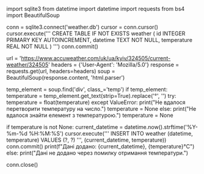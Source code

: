 import sqlite3
from datetime import datetime
import requests
from bs4 import BeautifulSoup


conn = sqlite3.connect('weather.db')
cursor = conn.cursor()
cursor.execute('''
    CREATE TABLE IF NOT EXISTS weather (
        id INTEGER PRIMARY KEY AUTOINCREMENT,
        datetime TEXT NOT NULL,
        temperature REAL NOT NULL
    )
''')
conn.commit()


url = 'https://www.accuweather.com/uk/ua/kyiv/324505/current-weather/324505'
headers = {'User-Agent': 'Mozilla/5.0'}
response = requests.get(url, headers=headers)
soup = BeautifulSoup(response.content, 'html.parser')


temp_element = soup.find('div', class_='temp')
if temp_element:
    temperature = temp_element.get_text(strip=True).replace('°', '')
    try:
        temperature = float(temperature)
    except ValueError:
        print("Не вдалося перетворити температуру на число.")
        temperature = None
else:
    print("Не вдалося знайти елемент з температурою.")
    temperature = None


if temperature is not None:
    current_datetime = datetime.now().strftime('%Y-%m-%d %H:%M:%S')
    cursor.execute('''
        INSERT INTO weather (datetime, temperature)
        VALUES (?, ?)
    ''', (current_datetime, temperature))
    conn.commit()
    print(f"Дані додано: {current_datetime}, {temperature}°C")
else:
    print("Дані не додано через помилку отримання температури.")


conn.close()
